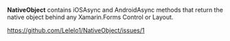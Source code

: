 **NativeObject** contains iOSAsync and AndroidAsync methods that return the native object behind any Xamarin.Forms Control or Layout.

https://github.com/Lelelo1/NativeObject/issues/1
